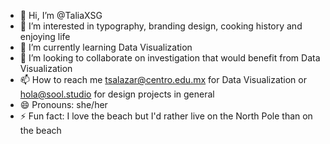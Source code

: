 - 👋 Hi, I’m @TaliaXSG
- 👀 I’m interested in typography, branding design, cooking history and enjoying life
- 🌱 I’m currently learning Data Visualization
- 💞️ I’m looking to collaborate on investigation that would benefit from Data Visualization
- 📫 How to reach me tsalazar@centro.edu.mx for Data Visualization or hola@sool.studio for design projects in general
- 😄 Pronouns: she/her
- ⚡ Fun fact: I love the beach but I'd rather live on the North Pole than on the beach

<!---
TaliaXSG/TaliaXSG is a ✨ special ✨ repository because its `README.md` (this file) appears on your GitHub profile.
You can click the Preview link to take a look at your changes.
--->
